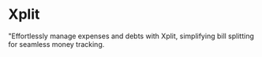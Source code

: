 # Xplit
 "Effortlessly manage expenses and debts with Xplit, simplifying bill splitting for seamless money tracking.
